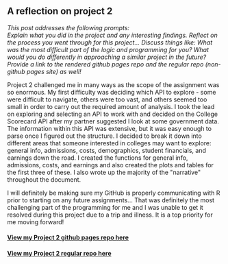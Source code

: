 ## A reflection on project 2

*This post addresses the following prompts:*  
*Explain what you did in the project and any interesting findings. Reflect on the process you went through for this project... Discuss things like: What was the most difficult part of the logic and programming for you? What would you do differently in approaching a similar project in the future? Provide a link to the rendered github pages repo and the regular repo (non-github pages site) as well!*  

Project 2 challenged me in many ways as the scope of the assignment was so enormous. My first difficulty was deciding which API to explore - some were difficult to navigate, others were too vast, and others seemed too small in order to carry out the required amount of analysis. I took the lead on exploring and selecting an API to work with and decided on the College Scorecard API after my partner suggested I look at some government data. The information within this API was extensive, but it was easy enough to parse once I figured out the structure. I decided to break it down into different areas that someone interested in colleges may want to explore: general info, admissions, costs, demographics, student financials, and earnings down the road. I created the functions for general info, admissions, costs, and earnings and also created the plots and tables for the first three of these. I also wrote up the majority of the "narrative" throughout the document.  

I will definitely be making sure my GitHub is properly communicating with R prior to starting on any future assignments... That was definitely the most challenging part of the programming for me and I was unable to get it resolved during this project due to a trip and illness. It is a top priority for me moving forward!

#### [View my Project 2 github pages repo here](https://rhencher.github.io/ST558-Project2/)
#### [View my Project 2 regular repo here](https://github.com/rhencher/ST558-Project2)
